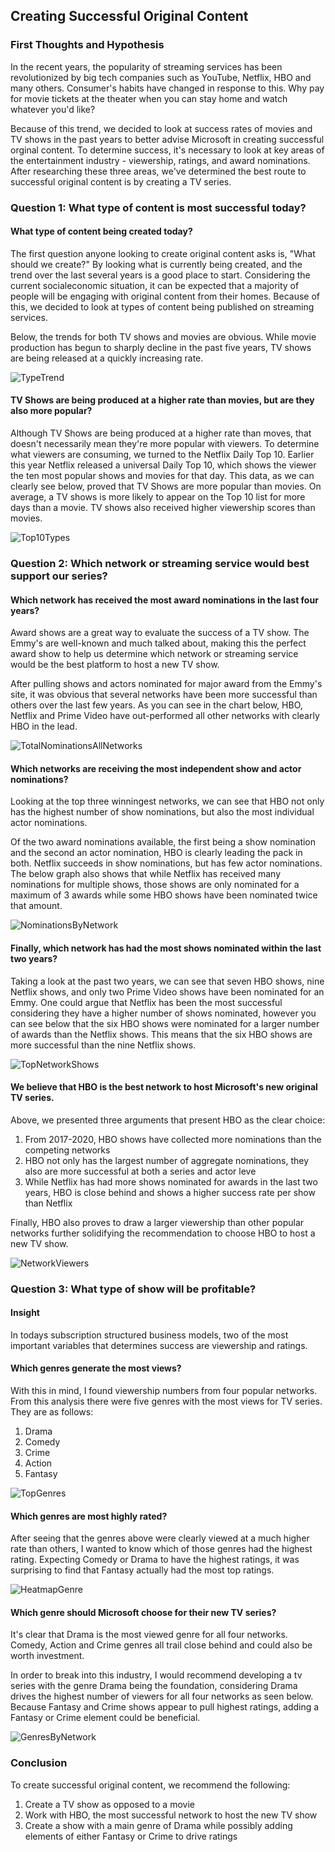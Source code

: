 ## Creating Successful Original Content
### First Thoughts and Hypothesis

In the recent years, the popularity of streaming services has been revolutionized by big tech companies such as YouTube, Netflix, HBO and many others. Consumer's habits have changed in response to this. Why pay for movie tickets at the theater when you can stay home and watch whatever you'd like? 

Because of this trend, we decided to look at success rates of movies and TV shows in the past years to better advise Microsoft in creating successful orginal content. To determine success, it's necessary to look at key areas of the entertainment industry - viewership, ratings, and award nominations. After researching these three areas, we've determined the best route to successful original content is by creating a TV series. 

### Question 1: What type of content is most successful today? 
#### What type of content being created today? 

The first question anyone looking to create original content asks is, "What should we create?" By looking what is currently being created, and the trend over the last several years is a good place to start. Considering the current socialeconomic situation, it can be expected that a majority of people will be engaging with original content from their homes. Because of this, we decided to look at types of content being published on streaming services. 

Below, the trends for both TV shows and movies are obvious. While movie production has begun to sharply decline in the past five years, TV shows are being released at a quickly increasing rate. 

![TypeTrend](https://github.com/drrausch/dsc-phase-1-project-online/blob/dana_branch/Images/TypeTrend.png) 

#### TV Shows are being produced at a higher rate than movies, but are they also more popular? 

Although TV Shows are being produced at a higher rate than moves, that doesn't necessarily mean they're more popular with viewers. To determine what viewers are consuming, we turned to the Netflix Daily Top 10. Earlier this year Netflix released a universal Daily Top 10, which shows the viewer the ten most popular shows and movies for that day. This data, as we can clearly see below, proved that TV Shows are more popular than movies. On average, a TV shows is more likely to appear on the Top 10 list for more days than a movie. TV shows also received higher viewership scores than movies. 

![Top10Types](https://github.com/drrausch/dsc-phase-1-project-online/blob/dana_branch/Images/Top10Types.png)

### Question 2: Which network or streaming service would best support our series?   
#### Which network has received the most award nominations in the last four years? 

Award shows are a great way to evaluate the success of a TV show. The Emmy's are well-known and much talked about, making this the perfect award show to help us determine which network or streaming service would be the best platform to host a new TV show.

After pulling shows and actors nominated for major award from the Emmy's site, it was obvious that several networks have been more successful than others over the last few years. As you can see in the chart below, HBO, Netflix and Prime Video have out-performed all other networks with clearly HBO in the lead. 

![TotalNominationsAllNetworks](https://github.com/drrausch/dsc-phase-1-project-online/blob/dana_branch/Images/TotalNominationsAllNetworks.png)

#### Which networks are receiving the most independent show and actor nominations? 

Looking at the top three winningest networks, we can see that HBO not only has the highest number of show nominations, but also the most individual actor nominations. 

Of the two award nominations available, the first being a show nomination and the second an actor nomination, HBO is clearly leading the pack in both. Netflix succeeds in show nominations, but has few actor nominations. The below graph also shows that while Netflix has received many nominations for multiple shows, those shows are only nominated for a maximum of 3 awards while some HBO shows have been nominated twice that amount.

![NominationsByNetwork](https://github.com/drrausch/dsc-phase-1-project-online/blob/dana_branch/Images/NominationsByNetwork.png)

#### Finally, which network has had the most shows nominated within the last two years? 

Taking a look at the past two years, we can see that seven HBO shows, nine Netflix shows, and only two Prime Video shows have been nominated for an Emmy. One could argue that Netflix has been the most successful considering they have a higher number of shows nominated, however you can see below that the six HBO shows were nominated for a larger number of awards than the Netflix shows. This means that the six HBO shows are more successful than the nine Netflix shows. 

![TopNetworkShows](https://github.com/drrausch/dsc-phase-1-project-online/blob/dana_branch/Images/TopNetworkShows.png)

#### We believe that HBO is the best network to host Microsoft's new original TV series.

Above, we presented three arguments that present HBO as the clear choice: 
1. From 2017-2020, HBO shows have collected more nominations than the competing networks 
2. HBO not only has the largest number of aggregate nominations, they also are more successful at both a series and actor leve 
3. While Netflix has had more shows nominated for awards in the last two years, HBO is close behind and shows a higher success rate per show than Netflix 

Finally, HBO also proves to draw a larger viewership than other popular networks further solidifying the recommendation to choose HBO to host a new TV show. 

![NetworkViewers](https://github.com/drrausch/dsc-phase-1-project-online/blob/dana_branch/Images/NetworkViews.png)

### Question 3: What type of show will be profitable? 
#### Insight

In todays subscription structured business models, two of the most important variables that determines success are viewership and ratings. 

#### Which genres generate the most views? 

With this in mind, I found viewership numbers from four popular networks. From this analysis there were five genres with the most views for TV series. They are as follows:

1. Drama
2. Comedy
3. Crime
4. Action
5. Fantasy

![TopGenres](https://github.com/drrausch/dsc-phase-1-project-online/blob/dana_branch/Images/TopGenres.png)

#### Which genres are most highly rated? 

After seeing that the genres above were clearly viewed at a much higher rate than others, I wanted to know which of those genres had the highest rating. Expecting Comedy or Drama to have the highest ratings, it was surprising to find that Fantasy actually had the most top ratings. 

![HeatmapGenre](https://github.com/drrausch/dsc-phase-1-project-online/blob/dana_branch/Images/HeatmapGenres.png)

#### Which genre should Microsoft choose for their new TV series? 

It's clear that Drama is the most viewed genre for all four networks. Comedy, Action and Crime genres all trail close behind and could also be worth investment. 

In order to break into this industry, I would recommend developing a tv series with the genre Drama being the foundation, considering Drama drives the highest number of viewers for all four networks as seen below. Because Fantasy and Crime shows appear to pull highest ratings, adding a Fantasy or Crime element could be beneficial. 

![GenresByNetwork](https://github.com/drrausch/dsc-phase-1-project-online/blob/dana_branch/Images/GenresByNetwork.png)

### Conclusion

To create successful original content, we recommend the following: 

1. Create a TV show as opposed to a movie 
2. Work with HBO, the most successful network to host the new TV show
3. Create a show with a main genre of Drama while possibly adding elements of either Fantasy or Crime to drive ratings 
